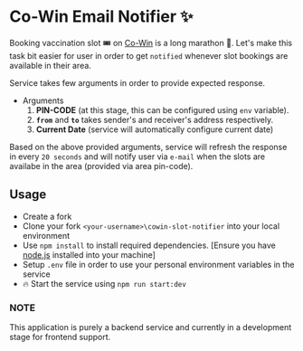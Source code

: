# Co-Win Email Notifier :sparkles:

Booking vaccination slot :tickets: on [Co-Win](https://www.cowin.gov.in/home) is a long marathon :runner:. Let's make this task bit easier for user in order to get `notified` whenever slot bookings are available in their area.

Service takes few arguments in order to provide expected response.
- Arguments
    1. **PIN-CODE** (at this stage, this can be configured using `env` variable).
    2. **`from`** and **`to`** takes sender's and receiver's address respectively.
    3. **Current Date** (service will automatically configure current date) 

Based on the above provided arguments, service will refresh the response in every `20 seconds` and will notify user via `e-mail` when the slots are availabe in the area (provided via area pin-code).

## Usage

- Create a fork
- Clone your fork `<your-username>\cowin-slot-notifier` into your local envìronment
- Use `npm install` to install required dependencies. [Ensure you have [node.js](https://nodejs.org/en/download/) installed into your machine]
- Setup `.env` file in order to use your personal environment variables in the service
- :fire: Start the service using `npm run start:dev`


### NOTE

This application is purely a backend service and currently in a development stage for frontend support. 
